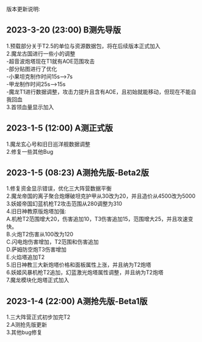 版本更新说明:

## 2023-3-20 (23:00) B测先导版
1.预载部分关于T2.5的单位与资源数据包，将在后续版本正式加入  
2.魔龙古国进行一些小的调整  
 -超音波炮塔现在T1就有AOE范围攻击  
 -部分贴图进行了优化  
 -小果坦克制作时间15s-->7s  
 -甲龙制作时间25s-->15s  
 -魔龙T1进行数据调整，攻击力提升且含有AOE，且初始就能移动，但现在不能自我回血  
3.首领血量显示加入  

## 2023-1-5 (12:00) A测正式版  
1.魔龙玄心号和旧日巡洋舰数据调整  
2.修复一些其他Bug  

## 2023-1-5 (08:23) A测抢先版-Beta2版  
1.修复资金显示错误，优化三大阵营数据平衡  
2.魔龙帝国的离子聚合炮爆破坦克护甲从30改为20，并且造价从4500改为5000  
3.妖姬帝国幻蓝机枪T2攻击范围从280调整为310  
4.旧日神教原版炮塔加强:  
A.机枪T2范围增大20，伤害追加10，T3伤害追加15，范围增大25，并且攻速变快。  
B.火炮T2伤害从100改为120  
C.闪电炮伤害增加，T2范围和伤害追加  
D.萨姆防空炮T3伤害增加  
E.火焰塔追加T2  
5.旧日神教三大新炮塔价格和面板属性上涨，并且纳为T2炮塔  
6.妖姬风暴机枪T2追加，幻蓝激光炮塔属性调整，并且纳为T2炮塔  
7.魔龙模块化炮塔正式加入  

## 2023-1-4 (22:00) A测抢先版-Beta1版  
1.三大阵营正式初步加完T2  
2.A测抢先版更新  
3.其他bug修复